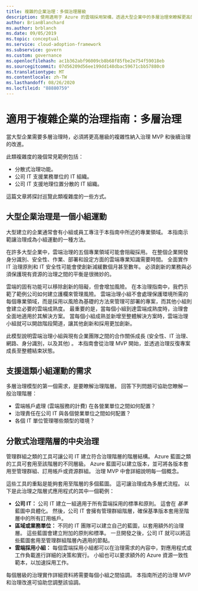 ```yaml
---
title: 複雜的企業治理：多個治理層級
description: 使用適用于 Azure 的雲端採用架構，透過大型企業中的多層治理來瞭解更高的複雜度層級。
author: BrianBlanchard
ms.author: brblanch
ms.date: 09/05/2019
ms.topic: conceptual
ms.service: cloud-adoption-framework
ms.subservice: govern
ms.custom: governance
ms.openlocfilehash: ac1b362abf96009cb8b68f85fbe2e754f59018eb
ms.sourcegitcommit: 07d56209d56ee199dd148dbac59671cbb57880c0
ms.translationtype: MT
ms.contentlocale: zh-TW
ms.lasthandoff: 08/26/2020
ms.locfileid: "88880759"
---
```

# <a name="governance-guide-for-complex-enterprises-multiple-layers-of-governance"></a>適用于複雜企業的治理指南：多層治理

當大型企業需要多層治理時，必須將更高層級的複雜性納入治理 MVP 和後續治理的改進。

此類複雜度的幾個常見範例包括：

- 分散式治理功能。
- 公司 IT 支援業務單位的 IT 組織。
- 公司 IT 支援地理位置分散的 IT 組織。

這篇文章將探討巡覽此類複雜度的一些方式。

## <a name="large-enterprise-governance-is-a-team-sport"></a>大型企業治理是一個小組運動

大型建立的企業通常會有小組或員工專注于本指南中所述的專業領域。 本指南示範讓治理成為小組運動的一種方法。

在許多大型企業中，雲端治理的五個專業領域可能會阻礙採用。 在整個企業開發身分識別、安全性、作業、部署和設定方面的雲端專業知識需要時間。 全面實作 IT 治理原則和 IT 安全性可能會使創新減緩數個月甚至數年。 必須創新的業務與必須保護現有資源的治理之間的平衡是很微妙的。

雲端的固有功能可以移除創新的阻礙，但會增加風險。 在本治理指南中，我們示範了範例公司如何建立護欄來管理風險。 雲端治理小組不會處理保護環境所需的每個專業領域，而是採用以風險為基礎的方法來管理可部署的專案，而其他小組則會建立必要的雲端成熟度。 最重要的是，當每個小組到達雲端成熟度時，治理會全面地適用於其解決方案。 當每個小組成熟並新增至整體解決方案時，雲端治理小組就可以開啟階段閘道，讓其他創新和採用更加創新。

此模型說明雲端治理小組與現有企業團隊之間的合作關係成長 (安全性、IT 治理、網路、身分識別，以及其他) 。 本指南會從治理 MVP 開始，並透過治理反復專案成長至整體結束狀態。

## <a name="requirements-to-supporting-such-a-team-sport"></a>支援這類小組運動的需求

多層治理模型的第一個需求，是要瞭解治理階層。 回答下列問題可協助您瞭解一般治理階層：

- 雲端帳戶處理 (雲端服務的計費) 在各營業單位之間如何配置？
- 治理責任在公司 IT 與各個營業單位之間如何配置？
- 各個 IT 單位管理哪些類型的環境？

## <a name="central-governance-of-a-distributed-governance-hierarchy"></a>分散式治理階層的中央治理

管理群組之類的工具可讓公司 IT 建立符合治理階層的階層結構。 Azure 藍圖之類的工具可套用至該階層的不同層級。 Azure 藍圖可以建立版本，並可將各版本套用至管理群組、訂用帳戶或資源群組。 治理 MVP 中會詳細說明每一個概念。

這些工具的重點是能夠套用至階層的多個藍圖。 這可讓治理成為多層式流程。 以下是此治理之階層式應用程式的其中一個範例：

- **公司 IT：** 公司 IT 建立一組適用于所有雲端採用的標準和原則。 這會在 *基準* 藍圖中具體化。 然後，公司 IT 會擁有管理群組階層，確保基準版本套用至階層中的所有訂用帳戶。
- **區域或業務單位：** 不同的 IT 團隊可以建立自己的藍圖，以套用額外的治理層。 這些藍圖會建立附加的原則和標準。 一旦開發之後，公司 IT 就可以將這些藍圖套用至管理群組階層內適用的節點。
- **雲端採用小組：** 每個雲端採用小組都可以在治理需求的內容中，對應用程式或工作負載進行詳細的決策和實行。 小組也可以要求額外的 Azure 資源一致性範本，以加速採用工作。

每個層級的治理實作詳細資料將需要每個小組之間協調。 本指南所述的治理 MVP 和治理改進可協助您調整該協調。
